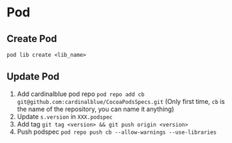 # Pod

## Create Pod

```
pod lib create <lib_name>
```

## Update Pod

1. Add cardinalblue pod repo `pod repo add cb git@github.com:cardinalblue/CocoaPodsSpecs.git` (Only first time, `cb` is the name of the repository, you can name it anything)
2. Update `s.version` in `XXX.podspec`
3. Add tag
`git tag <version> && git push origin <version>`
4. Push podspec `pod repo push cb --allow-warnings --use-libraries`
